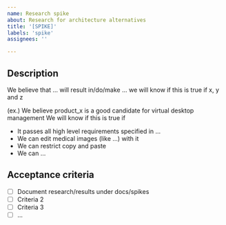 ```yaml
---
name: Research spike
about: Research for architecture alternatives
title: '[SPIKE]'
labels: 'spike'
assignees: ''

---
```


## Description

We believe that ...
will result in/do/make ...
we will know if this is true if x, y and z

(ex.)
We believe product_x is a good candidate for virtual desktop management
We will know if this is true if

- It passes all high level requirements specified in ...
- We can edit medical images (like ...) with it
- We can restrict copy and paste
- We can ...

## Acceptance criteria

- [ ] Document research/results under docs/spikes
- [ ] Criteria 2
- [ ] Criteria 3
- [ ] ...
